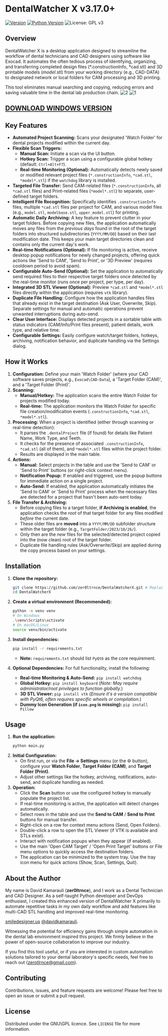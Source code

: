 # DentalWatcher X v3.17.0+
[![Version](https://img.shields.io/badge/version-3.17.0%2B-blue.svg)](https://github.com/zer0ltrnce/DentalWatcherX) <!-- Optional: Replace with your actual repo link -->
[![Python Version](https://img.shields.io/badge/python-3.x-brightgreen.svg)](https://www.python.org/)
![License: GPL v3](https://img.shields.io/badge/License-GPLv3-blue.svg)


## Overview

DentalWatcher X is a desktop application designed to streamline the workflow of dental technicians and CAD designers using software like Exocad. It automates the often tedious process of identifying, organizing, and transferring completed design files (*.constructionInfo, *cad.stl) and 3D printable models (*model*.stl) from your working directory (e.g., CAD-DATA) to designated network or local folders for CAM processing and 3D printing.

This tool eliminates manual searching and copying, reducing errors and saving valuable time in the dental lab production chain.
![2](https://github.com/user-attachments/assets/efb767d3-779f-40f0-a254-9f4527eab47b)
![1](https://github.com/user-attachments/assets/022ae562-44f6-47f5-8053-6cf3e915c6b5)



## [DOWNLOAD WINDOWS VERSION](https://github.com/zer0ltrnce/dentalwatcherX/releases/download/production/)

## Key Features

*   **Automated Project Scanning:** Scans your designated 'Watch Folder' for dental projects modified within the current day.
*   **Flexible Scan Triggers:**
    *   **Manual Scan:** Initiate a scan via the UI button.
    *   **Hotkey Scan:** Trigger a scan using a configurable global hotkey (default: `Ctrl+Alt+F7`).
    *   **Real-time Monitoring (Optional):** Automatically detects newly saved or modified relevant project files (`*.constructionInfo`, `*cad.stl`, `*model*.stl`) if the `watchdog` library is installed.
*   **Targeted File Transfer:** Send CAM-related files (`*.constructionInfo`, all `*cad.stl` files) and Print-related files (`*model*.stl`) to separate, user-defined target folders.
*   **Intelligent File Recognition:** Specifically identifies `.constructionInfo` files, multiple `*cad.stl` files per project for CAM, and various model files (e.g., `model.stl`, `modelbase.stl`, `upper_model.stl`) for printing.
*   **Automatic Daily Archiving:** A key feature to prevent clutter in your target folders. Before copying new files, the application automatically moves any files from the *previous days* found in the root of the target folders into structured subdirectories (`YYYY/MM/DD`) based on their last modification date. This keeps your main target directories clean and contains only the current day's work.
*   **Real-time Notifications (Optional):** If file monitoring is active, receive desktop popup notifications for newly changed projects, offering quick actions like 'Send to CAM', 'Send to Print', or '3D Preview' (requires cooldown period to avoid spam).
*   **Configurable Auto-Send (Optional):** Set the application to automatically send required files to their respective target folders once detected by the real-time monitor (runs once per project, per type, per day).
*   **Integrated 3D STL Viewer (Optional):** Preview `*cad.stl` and `*model*.stl` files directly within the application (requires `vtk` library).
*   **Duplicate File Handling:** Configure how the application handles files that already exist in the target destination (Ask User, Overwrite, Skip). Separate settings for manual and automatic operations prevent unwanted interruptions during auto-send.
*   **Clear User Interface:** Displays detected projects in a sortable table with status indicators (CAM/Info/Print files present), patient details, work type, and relative time.
*   **Configurable Settings:** Easily configure watch/target folders, hotkeys, archiving, notification behavior, and duplicate handling via the Settings dialog.

## How it Works

1.  **Configuration:** Define your main 'Watch Folder' (where your CAD software saves projects, e.g., `Exocad\CAD-Data`), a 'Target Folder (CAM)', and a 'Target Folder (Print)'.
2.  **Scanning:**
    *   **Manual/Hotkey:** The application scans the entire Watch Folder for projects modified today.
    *   **Real-time:** The application monitors the Watch Folder for specific file creation/modification events (`.constructionInfo`, `*cad.stl`, `*model*.stl`).
3.  **Processing:** When a project is identified (either through scanning or real-time detection):
    *   It parses the `.dentalProject` file (if found) for details like Patient Name, Work Type, and Teeth.
    *   It checks for the presence of associated `.constructionInfo`, `*cad.stl` (all of them), and `*model*.stl` files within the project folder.
    *   Results are displayed in the main table.
4.  **Actions:**
    *   **Manual:** Select projects in the table and use the 'Send to CAM' or 'Send to Print' buttons (or right-click context menu).
    *   **Notification Popup:** If enabled and triggered, use the popup buttons for immediate action on a single project.
    *   **Auto-Send:** If enabled, the application automatically initiates the 'Send to CAM' or 'Send to Print' process when the necessary files are detected for a project that hasn't been auto-sent today.
5.  **File Transfer & Archiving:**
    *   Before copying files to a target folder, **if Archiving is enabled**, the application checks the *root* of that target folder for any files modified *before* the current date.
    *   These older files are **moved** into a `YYYY/MM/DD` subfolder structure within the target folder (e.g., `TargetFolder/2023/10/26/`).
    *   Only then are the *new* files for the selected/detected project copied into the (now clean) root of the target folder.
    *   Duplicate file handling rules (Ask/Overwrite/Skip) are applied during the copy process based on your settings.

## Installation

1.  **Clone the repository:**
    ```bash
    git clone https://github.com/zer0ltrnce/DentalWatcherX.git # Replace with your actual repo URL if different
    cd DentalWatcherX
    ```
2.  **Create a virtual environment (Recommended):**
    ```bash
    python -m venv venv
    # On Windows
    .\venv\Scripts\activate
    # On macOS/Linux
    source venv/bin/activate
    ```
3.  **Install dependencies:**
    ```bash
    pip install -r requirements.txt
    ```
    *   **Note:** `requirements.txt` should list `PyQt6` as the core requirement.

4.  **Optional Dependencies:** For full functionality, install the following:
    *   **Real-time Monitoring & Auto-Send:** `pip install watchdog`
    *   **Global Hotkey:** `pip install keyboard` (*Note: May require administrator/root privileges to function globally.*)
    *   **3D STL Viewer:** `pip install vtk` (*Ensure it's a version compatible with PyQt6, often requires specific wheels or compilation.*)
    *   **Dummy Icon Generation (if `icon.png` is missing):** `pip install Pillow`

## Usage

1.  **Run the application:**
    ```bash
    python main.py
    ```
2.  **Initial Configuration:**
    *   On first run, or via the **File -> Settings** menu (or the ⚙️ button), configure your **Watch Folder**, **Target Folder (CAM)**, and **Target Folder (Print)**.
    *   Adjust other settings like the hotkey, archiving, notifications, auto-send, and duplicate handling as needed.
3.  **Operation:**
    *   Click the **Scan** button or use the configured hotkey to manually populate the project list.
    *   If real-time monitoring is active, the application will detect changes automatically.
    *   Select rows in the table and use the **Send to CAM** / **Send to Print** buttons for manual transfer.
    *   Right-click on a row for context menu actions (Send, Open Folders).
    *   Double-click a row to open the STL Viewer (if VTK is available and STLs exist).
    *   Interact with notification popups when they appear (if enabled).
    *   Use the main 'Open CAM Target' / 'Open Print Target' buttons or File menu options to quickly access the destination folders.
    *   The application can be minimized to the system tray. Use the tray icon menu for quick actions (Show, Scan, Settings, Quit).

## About the Author


My name is David Kamarauli (**zer0ltrnce**), and I work as a Dental Technician and CAD Designer. As a self-taught Python developer and DevOps enthusiast, I created this enhanced version of DentalWatcher X primarily to automate repetitive tasks in my own daily workflow and add features like multi-CAD STL handling and improved real-time monitoring.

[smiledesigner.us](https://smiledesigner.us) [@davidkamarauli](https://www.instagram.com/davidkamaraulli).

Witnessing the potential for efficiency gains through simple automation in the dental lab environment inspired this project. We firmly believe in the power of open-source collaboration to improve our industry.

If you find this tool useful, or if you are interested in custom automation solutions tailored to your dental laboratory's specific needs, feel free to reach out (zerotlrnce@gmail.com).

## Contributing

Contributions, issues, and feature requests are welcome! Please feel free to open an issue or submit a pull request.

## License

Distributed under the GNU\GPL licence. See `LICENSE` file for more information.
